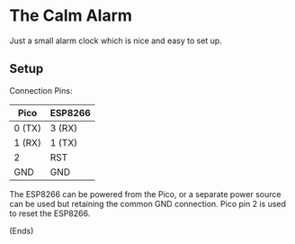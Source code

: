 # The Calm Alarm #

Just a small alarm clock which is nice and easy to set up.

## Setup ##

Connection Pins:

| Pico   | ESP8266 |
| ------ | ------- |
| 0 (TX) | 3 (RX)  |
| 1 (RX) | 1 (TX)  |
| 2      | RST     |
| GND    | GND     |

The ESP8266 can be powered from the Pico, or a separate power source can be
used but retaining the common GND connection. Pico pin 2 is used to reset the
ESP8266.


(Ends)
